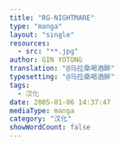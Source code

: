 ```yaml
---
title: "RG·NIGHTMARE"
type: "manga"
layout: "single"
resources:
  - src: "**.jpg"
author: GIN YOTONG
translation: "@马拉桑喝酒醉"
typesetting: "@马拉桑喝酒醉"
tags: 
  - 汉化
date: 2005-01-06 14:37:47
mediaType: manga
category: "汉化"
showWordCount: false
---
```

